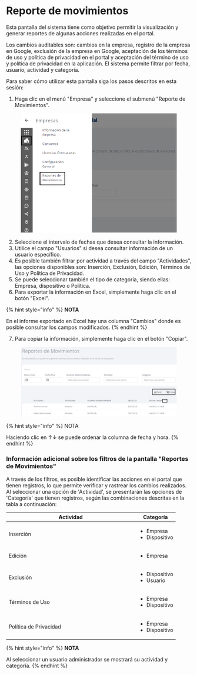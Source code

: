 # Reporte de movimientos

Esta pantalla del sistema tiene como objetivo permitir la visualización y generar reportes de algunas acciones realizadas en el portal.

Los cambios auditables son: cambios en la empresa, registro de la empresa en Google, exclusión de la empresa en Google, aceptación de los términos de uso y política de privacidad en el portal y aceptación del término de uso y política de privacidad en la aplicación. El sistema permite filtrar por fecha, usuario, actividad y categoría.

Para saber cómo utilizar esta pantalla siga los pasos descritos en esta sesión:

1. Haga clic en el menú "Empresa" y seleccione el submenú "Reporte de Movimientos".

<figure><img src="../.gitbook/assets/Captura de tela 2023-11-06 171325 (2).png" alt=""><figcaption></figcaption></figure>

2. Seleccione el intervalo de fechas que desea consultar la información.
3. Utilice el campo "Usuarios" si desea consultar información de un usuario específico.
4. Es posible también filtrar por actividad a través del campo "Actividades", las opciones disponibles son: Inserción, Exclusión, Edición, Términos de Uso y Política de Privacidad.
5. Se puede seleccionar también el tipo de categoría, siendo ellas: Empresa, dispositivo o Política.
6. Para exportar la información en Excel, simplemente haga clic en el botón "Excel".

{% hint style="info" %}
**NOTA**&#x20;

En el informe exportado en Excel hay una columna "Cambios" donde es posible consultar los campos modificados.
{% endhint %}

7. Para copiar la información, simplemente haga clic en el botón "Copiar".

<figure><img src="../.gitbook/assets/Captura de tela 2023-11-03 115311.png" alt=""><figcaption></figcaption></figure>

{% hint style="info" %}
NOTA&#x20;

Haciendo clic en ↑↓ se puede ordenar la columna de fecha y hora.
{% endhint %}

### **Información adicional sobre los filtros de la pantalla "Reportes de Movimientos"**

A través de los filtros, es posible identificar las acciones en el portal que tienen registros, lo que permite verificar y rastrear los cambios realizados. Al seleccionar una opción de 'Actividad', se presentarán las opciones de 'Categoría' que tienen registros, según las combinaciones descritas en la tabla a continuación:

<table><thead><tr><th width="337">Actividad</th><th>Categoría</th></tr></thead><tbody><tr><td>Inserción</td><td><ul><li>Empresa</li><li>Dispositivo</li></ul></td></tr><tr><td>Edición</td><td><ul><li>Empresa</li></ul></td></tr><tr><td>Exclusión</td><td><ul><li>Dispositivo</li><li>Usuario</li></ul></td></tr><tr><td>Términos de Uso</td><td><ul><li>Empresa</li><li>Dispositivo</li></ul></td></tr><tr><td>Política de Privacidad</td><td><ul><li>Empresa</li><li>Dispositivo</li></ul></td></tr></tbody></table>

{% hint style="info" %}
**NOTA**&#x20;

Al seleccionar un usuario administrador se mostrará su actividad y categoría.
{% endhint %}
